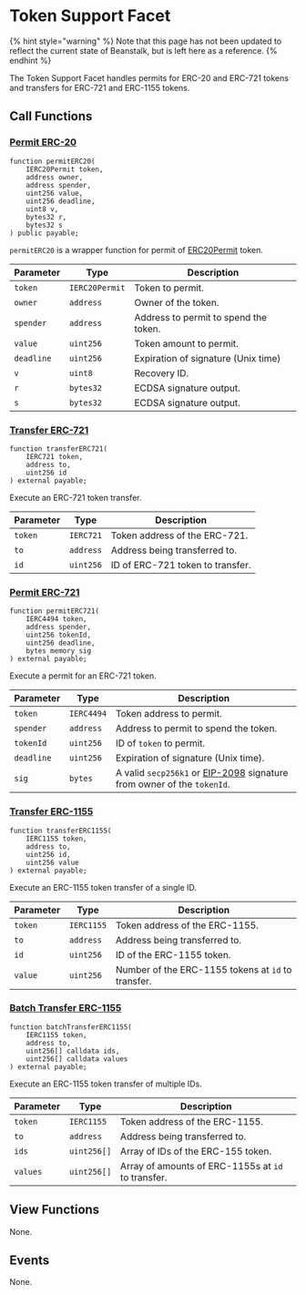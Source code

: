 # Token Support Facet

{% hint style="warning" %}
Note that this page has not been updated to reflect the current state of Beanstalk, but is left here as a reference.
{% endhint %}

The Token Support Facet handles permits for ERC-20 and ERC-721 tokens and transfers for ERC-721 and ERC-1155 tokens.

## Call Functions

### [Permit ERC-20](https://github.com/BeanstalkFarms/Beanstalk/blob/fd132ae4eda02e502441c3d28d04ad2c21b4e339/protocol/contracts/farm/facets/TokenSupportFacet.sol#L30)

```solidity
function permitERC20(
    IERC20Permit token,
    address owner,
    address spender,
    uint256 value,
    uint256 deadline,
    uint8 v,
    bytes32 r,
    bytes32 s
) public payable;
```

`permitERC20` is a wrapper function for permit of [ERC20Permit](https://docs.openzeppelin.com/contracts/4.x/api/token/erc20#ERC20Permit-permit-address-address-uint256-uint256-uint8-bytes32-bytes32-) token.

| Parameter  | Type           | Description                           |
| ---------- | -------------- | ------------------------------------- |
| `token`    | `IERC20Permit` | Token to permit.                      |
| `owner`    | `address`      | Owner of the token.                   |
| `spender`  | `address`      | Address to permit to spend the token. |
| `value`    | `uint256`      | Token amount to permit.               |
| `deadline` | `uint256`      | Expiration of signature (Unix time)   |
| `v`        | `uint8`        | Recovery ID.                          |
| `r`        | `bytes32`      | ECDSA signature output.               |
| `s`        | `bytes32`      | ECDSA signature output.               |

### [Transfer ERC-721](https://github.com/BeanstalkFarms/Beanstalk/blob/fd132ae4eda02e502441c3d28d04ad2c21b4e339/protocol/contracts/farm/facets/TokenSupportFacet.sol#L53)

```solidity
function transferERC721(
    IERC721 token,
    address to,
    uint256 id
) external payable;
```

Execute an ERC-721 token transfer.

| Parameter | Type      | Description                      |
| --------- | --------- | -------------------------------- |
| `token`   | `IERC721` | Token address of the ERC-721.    |
| `to`      | `address` | Address being transferred to.    |
| `id`      | `uint256` | ID of ERC-721 token to transfer. |

### [Permit ERC-721](https://github.com/BeanstalkFarms/Beanstalk/blob/fd132ae4eda02e502441c3d28d04ad2c21b4e339/protocol/contracts/farm/facets/TokenSupportFacet.sol#L65)

```solidity
function permitERC721(
    IERC4494 token,
    address spender,
    uint256 tokenId,
    uint256 deadline,
    bytes memory sig
) external payable;
```

Execute a permit for an ERC-721 token.

| Parameter  | Type       | Description                                                                                                       |
| ---------- | ---------- | ----------------------------------------------------------------------------------------------------------------- |
| `token`    | `IERC4494` | Token address to permit.                                                                                          |
| `spender`  | `address`  | Address to permit to spend the token.                                                                             |
| `tokenId`  | `uint256`  | ID of `token` to permit.                                                                                          |
| `deadline` | `uint256`  | Expiration of signature (Unix time).                                                                              |
| `sig`      | `bytes`    | A valid `secp256k1` or [EIP-2098](https://eips.ethereum.org/EIPS/eip-2098) signature from owner of the `tokenId`. |

### [Transfer ERC-1155](https://github.com/BeanstalkFarms/Beanstalk/blob/fd132ae4eda02e502441c3d28d04ad2c21b4e339/protocol/contracts/farm/facets/TokenSupportFacet.sol#L85)

```solidity
function transferERC1155(
    IERC1155 token,
    address to,
    uint256 id,
    uint256 value
) external payable;
```

Execute an ERC-1155 token transfer of a single ID.

| Parameter | Type       | Description                                        |
| --------- | ---------- | -------------------------------------------------- |
| `token`   | `IERC1155` | Token address of the ERC-1155.                     |
| `to`      | `address`  | Address being transferred to.                      |
| `id`      | `uint256`  | ID of the ERC-1155 token.                          |
| `value`   | `uint256`  | Number of the ERC-1155 tokens at `id` to transfer. |

### [Batch Transfer ERC-1155](https://github.com/BeanstalkFarms/Beanstalk/blob/fd132ae4eda02e502441c3d28d04ad2c21b4e339/protocol/contracts/farm/facets/TokenSupportFacet.sol#L98)

```solidity
function batchTransferERC1155(
    IERC1155 token,
    address to,
    uint256[] calldata ids,
    uint256[] calldata values
) external payable;
```

Execute an ERC-1155 token transfer of multiple IDs.

| Parameter | Type        | Description                                        |
| --------- | ----------- | -------------------------------------------------- |
| `token`   | `IERC1155`  | Token address of the ERC-1155.                     |
| `to`      | `address`   | Address being transferred to.                      |
| `ids`     | `uint256[]` | Array of IDs of the ERC-155 token.                 |
| `values`  | `uint256[]` | Array of amounts of ERC-1155s at `id` to transfer. |

## View Functions

None.

## Events

None.
